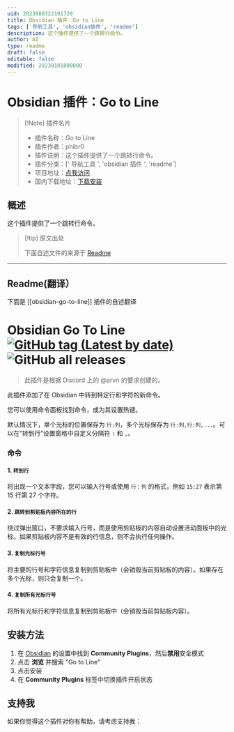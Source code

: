 ```yaml
---
uid: 2023080322191720
title: Obsidian 插件：Go to Line
tags: ['导航工具', 'obsidian插件', 'readme']
description: 这个插件提供了一个跳转行命令。
author: AI
type: readme
draft: false
editable: false
modified: 20230101000000
---
```


# Obsidian 插件：Go to Line

> [!Note] 插件名片
> - 插件名称：Go to Line
> - 插件作者：phibr0
> - 插件说明：这个插件提供了一个跳转行命令。
> - 插件分类：[' 导航工具 ', 'obsidian 插件 ', 'readme']
> - 项目地址：[点我访问](https://github.com/phibr0/obsidian-go-to-line)
> - 国内下载地址：[下载安装](https://pkmer.cn/products/plugin/pluginMarket/?obsidian-go-to-line)

## 概述

这个插件提供了一个跳转行命令。

> [!tip] 原文出处
>
>下面自述文件的来源于 [Readme](https://ghproxy.net/https://raw.githubusercontent.com/phibr0/obsidian-go-to-line/master/README.md)
>

---

## Readme(翻译）

下面是 [[obsidian-go-to-line]] 插件的自述翻译

# Obsidian Go To Line [![GitHub tag (Latest by date)](https://img.shields.io/github/v/tag/phibr0/obsidian-go-to-line)](https://github.com/phibr0/obsidian-go-to-line/releases) ![GitHub all releases](https://img.shields.io/github/downloads/phibr0/obsidian-go-to-line/total)

> 此插件是根据 Discord 上的 @arvn 的要求创建的。

此插件添加了在 Obsidian 中转到特定行和字符的新命令。

您可以使用命令面板找到命令，或为其设置热键。

默认情况下，单个光标的位置保存为 `行:列`，多个光标保存为 `行:列,行:列,...`。可以在“转到行”设置窗格中自定义分隔符 `:` 和 `,`。

### 命令

#### 1. `转到行`

将出现一个文本字段，您可以输入行号或使用 `行：列` 的格式，例如 `15:27` 表示第 15 行第 27 个字符。

#### 2. `跳转到剪贴板内容所在的行`

绕过弹出窗口，不要求输入行号，而是使用剪贴板的内容自动设置活动面板中的光标。如果剪贴板内容不是有效的行信息，则不会执行任何操作。

#### 3. `复制光标行号`

将主要的行号和字符信息复制到剪贴板中（会销毁当前剪贴板的内容）。如果存在多个光标，则只会复制一个。

#### 4. `复制所有光标行号`

将所有光标行和字符信息复制到剪贴板中（会销毁当前剪贴板内容）。

## 安装方法

1. 在 [Obsidian](https://www.obsidian.md) 的设置中找到 **Community Plugins**，然后**禁用**安全模式
2. 点击 **浏览** 并搜索 "Go to Line"
3. 点击安装
4. 在 **Community Plugins** 标签中切换插件开启状态

## 支持我

如果你觉得这个插件对你有帮助，请考虑支持我：
